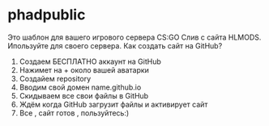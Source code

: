# phadpublic
Это шаблон для вашего игрового сервера CS:GO 
Слив с сайта HLMODS.
Ипользуйте для своего сервера.
Как создать сайт на GitHub?
1. Создаем БЕСПЛАТНО аккаунт на GitHub
2. Нажимет на + около вашей аватарки
3. Создайем repository
4. Вводим свой домен name.github.io
5. Скидываем все свои файлы в GitHub 
6. Ждём когда GitHub загрузит файлы и активирует сайт
7. Все , сайт готов , пользуйтесь:)
